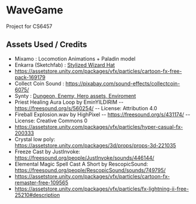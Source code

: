# WaveGame
Project for CS6457

## Assets Used / Credits
* Mixamo : Locomotion Animations + Paladin model
* Enkarra (Sketchfab) : [Stylized Wizard Hat](https://sketchfab.com/3d-models/stylized-wizard-hat-f59021d602334367987bcd7657cec722)
* https://assetstore.unity.com/packages/vfx/particles/cartoon-fx-free-pack-169179
* Collect Coin Sound : https://pixabay.com/sound-effects/collectcoin-6075/
* Synty : [Dungeon, Enemy, Hero assets, Enviroment](https://syntystore.com/)
* Priest Healing Aura Loop by EminYILDIRIM -- https://freesound.org/s/560254/ -- License: Attribution 4.0
* Fireball Explosion.wav by HighPixel -- https://freesound.org/s/431174/ -- License: Creative Commons 0
* https://assetstore.unity.com/packages/vfx/particles/hyper-casual-fx-200333
* Crystal low poly: https://assetstore.unity.com/packages/3d/props/props-3d-221035
* Freeze Cast by JustInvoke: https://freesound.org/people/JustInvoke/sounds/446144/
* Elemental Magic Spell Cast A Short by RescopicSound: https://freesound.org/people/RescopicSound/sounds/749795/
* https://assetstore.unity.com/packages/vfx/particles/cartoon-fx-remaster-free-109565
* https://assetstore.unity.com/packages/vfx/particles/fx-lightning-ii-free-25210#description
